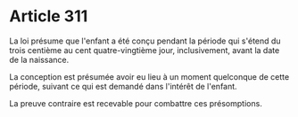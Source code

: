 # Article 311

La loi présume que l'enfant a été conçu pendant la période qui s'étend du trois centième au cent quatre-vingtième jour, inclusivement, avant la date de la naissance.

La conception est présumée avoir eu lieu à un moment quelconque de cette période, suivant ce qui est demandé dans l'intérêt de l'enfant.

La preuve contraire est recevable pour combattre ces présomptions.

